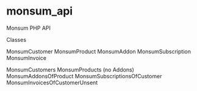 # monsum_api
Monsum PHP API

Classes

MonsumCustomer
MonsumProduct
MonsumAddon
MonsumSubscription
MonsumInvoice

MonsumCustomers
MonsumProducts (no Addons)
MonsumAddonsOfProduct
MonsumSubscriptionsOfCustomer
MonsumInvoicesOfCustomerUnsent
